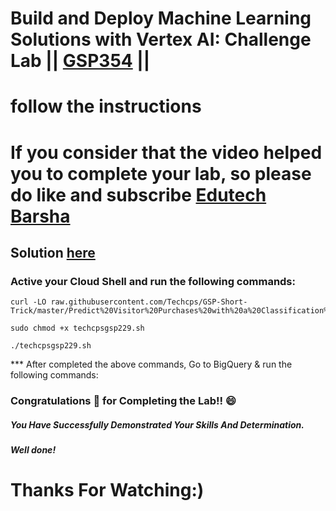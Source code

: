 
# Build and Deploy Machine Learning Solutions with Vertex AI: Challenge Lab || [GSP354](https://www.cloudskillsboost.google/focuses/22019?parent=catalog) ||

# follow the instructions

# If you consider that the video helped you to complete your lab, so please do like and subscribe [Edutech Barsha](https://www.youtube.com/@edutechbarsha)



## Solution [here](https://youtu.be/xREEyBh2OeE)

### Active your Cloud Shell and run the following commands:
```
curl -LO raw.githubusercontent.com/Techcps/GSP-Short-Trick/master/Predict%20Visitor%20Purchases%20with%20a%20Classification%20Model%20in%20BigQuery%20ML/techcpsgsp229.sh

sudo chmod +x techcpsgsp229.sh

./techcpsgsp229.sh

```
*** After completed the above commands, Go to BigQuery & run the following commands:

### Congratulations 🎉 for Completing the Lab!! 😄

##### *You Have Successfully Demonstrated Your Skills And Determination.*

#### *Well done!*

# Thanks For Watching:)

